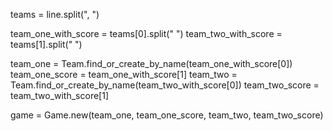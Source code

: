 
 teams = line.split(", ")

 team_one_with_score = teams[0].split(" ")
 team_two_with_score = teams[1].split(" ")

 team_one = Team.find_or_create_by_name(team_one_with_score[0])
 team_one_score = team_one_with_score[1]
 team_two = Team.find_or_create_by_name(team_two_with_score[0])
 team_two_score = team_two_with_score[1]

 game = Game.new(team_one, team_one_score, team_two, team_two_score)
